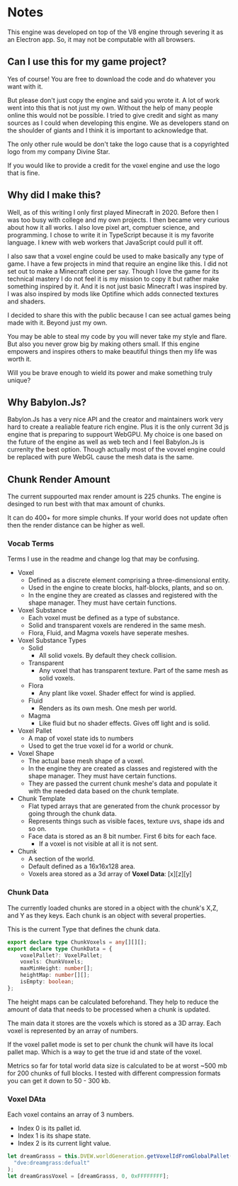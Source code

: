 # Notes

This engine was developed on top of the V8 engine through severing it as an Electron app. So, it may not be computable with all browsers.

## Can I use this for my game project?

Yes of course! You are free to download the code and do whatever you want with it. 

But please don't just copy the engine and said you wrote it. A lot of work went into this that is not just my own. Without the help of many people online this would not be possible. I tried to give credit and sight as many sources as I could when developing this engine. We as developers stand on the shoulder of giants and I think it is important to acknowledge that.

The only other rule would be don't take the logo cause that is a copyrighted logo from my company Divine Star. 

If you would like to provide a credit for the voxel engine and use the logo that is fine. 

## Why did I make this?

Well, as of this writing I only first played Minecraft in 2020. Before then I was too busy with college and my own projects. I then became very curious
about how it all works. I also love pixel art, comptuer science, and programming. I chose to write it in TypeScript because it is my favorite language. I knew with web workers that JavaScript could pull it off. 

I also saw that a voxel engine could be used to make basically any type of game. I have a few projects in mind that require an engine like this. I did not set out to make a Minecraft clone per say. Though I love the game for its technical mastery I do not feel it is my mission to copy it but rather make something inspired by it. And it is not just basic Minecraft I was inspired by. I was also inspired by mods like Optifine which adds connected textures and shaders. 

I decided to share this with the public because I can see actual games being made with it. Beyond just my own. 

You may be able to steal my code by you will never take my style and flare. But also you never grow big by making others small. If this engine empowers and inspires others to make beautiful things then my life was worth it. 

Will you be brave enough to wield its power and make something truly unique? 

## Why Babylon.Js?

Babylon.Js has a very nice API and the creator and maintainers work very hard to create a realiable feature rich engine. Plus it is the only current 3d js engine that is preparing to suppourt WebGPU. My choice is one based on the future of the engine as well as web tech and I feel Babylon.Js is currenlty the best option. Though actually most of the vovxel engine could be replaced with pure WebGL cause the mesh data is the same. 

## Chunk Render Amount

The current suppourted max render amount is 225 chunks. The engine is desinged to run best with that max amount of chunks. 

It can do 400+ for more simple chunks. If your world does not update often then the render distance can be higher as well.

### Vocab Terms

Terms I use in the readme and change log that may be confusing. 
- Voxel
  - Defined as a discrete element comprising a three-dimensional entity.
  - Used in the engine to create blocks, half-blocks, plants, and so on.
  - In the engine they are created as classes and registered with the shape manager. They must have certain functions.
- Voxel Substance
  - Each voxel must be defined as a type of substance. 
  - Solid and transparent voxels are rendered in the same mesh. 
  - Flora, Fluid, and Magma voxels have seperate meshes. 
- Voxel Substance Types
  - Solid
    - All solid voxels. By default they check collision. 
  - Transparent
    - Any voxel that has transparent texture. Part of the same mesh as solid voxels. 
  - Flora
    - Any plant like voxel. Shader effect for wind is applied.
  - Fluid
    - Renders as its own mesh. One mesh per world.
  - Magma
    - Like fluid but no shader effects. Gives off light and is solid.
- Voxel Pallet
  - A map of voxel state ids to numbers
  - Used to get the true voxel id for a world or chunk. 
- Voxel Shape
  - The actual base mesh shape of a voxel. 
  - In the engine they are created as classes and registered with the shape manager. They must have certain functions.
  - They are passed the current chunk meshe's data and populate it with the needed data based on the 
  chunk template.
- Chunk Template
  - Flat typed arrays that are generated from the chunk processor by going through the chunk data.
  - Represents things such as visible faces, texture uvs, shape ids and so on. 
  - Face data is stored as an 8 bit number. First 6 bits for each face.
    - If a voxel is not visible at all it is not sent. 
- Chunk
  - A section of the world. 
  - Default defined as a 16x16x128 area. 
  - Voxels area stored as a 3d array of **Voxel Data**: \[x\]\[z\]\[y\]


### Chunk Data
The currently loaded chunks are stored in a object with the chunk's X,Z, and Y as they keys. Each chunk is an object with several properties. 

This is the current Type that defines the chunk data.
```ts
export declare type ChunkVoxels = any[][][];
export declare type ChunkData = {
    voxelPallet?: VoxelPallet;
    voxels: ChunkVoxels;
    maxMinHeight: number[];
    heightMap: number[][];
    isEmpty: boolean;
};
```
The height maps can be calculated beforehand. They help to reduce the amount of data that needs to be processed when a chunk is updated.

The main data it stores are the voxels which is stored as a 3D array. Each voxel is represented by an array of numbers. 

If the voxel pallet mode is set to per chunk the chunk will have its local pallet map. Which is a way to get the true id and state of the voxel. 

Metrics so far for total world data size is calculated to be at worst ~500 mb for 200 chunks of full blocks. I tested with different compression formats you can get it down to 50 - 300 kb.

### Voxel DAta
 Each voxel contains an array of 3 numbers. 
  - Index 0 is its pallet id.
  - Index 1 is its shape state.
  - Index 2 is its current light value.

```ts
let dreamGrasss = this.DVEW.worldGeneration.getVoxelIdFromGlobalPallet(
  "dve:dreamgrass:defualt"
);
let dreamGrassVoxel = [dreamGrasss, 0, 0xFFFFFFFF];
```
 





